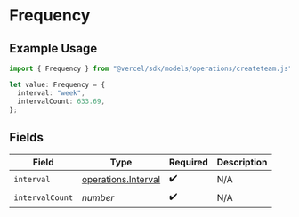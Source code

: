 # Frequency

## Example Usage

```typescript
import { Frequency } from "@vercel/sdk/models/operations/createteam.js";

let value: Frequency = {
  interval: "week",
  intervalCount: 633.69,
};
```

## Fields

| Field                                                      | Type                                                       | Required                                                   | Description                                                |
| ---------------------------------------------------------- | ---------------------------------------------------------- | ---------------------------------------------------------- | ---------------------------------------------------------- |
| `interval`                                                 | [operations.Interval](../../models/operations/interval.md) | :heavy_check_mark:                                         | N/A                                                        |
| `intervalCount`                                            | *number*                                                   | :heavy_check_mark:                                         | N/A                                                        |